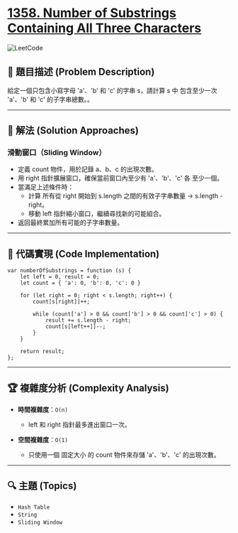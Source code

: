 # [1358. Number of Substrings Containing All Three Characters](https://leetcode.com/problems/number-of-substrings-containing-all-three-characters/description/)

![LeetCode](https://leetcode.com/static/images/LeetCode_Sharing.png)

## **📝 題目描述 (Problem Description)**  

給定一個只包含小寫字母 'a'、'b' 和 'c' 的字串 s，請計算 s 中 包含至少一次 'a'、'b' 和 'c' 的子字串總數。。

---

## 🚀 **解法 (Solution Approaches)**

### 滑動窗口（Sliding Window） ###
- 定義 count 物件，用於記錄 a、b、c 的出現次數。
- 用 right 指針擴展窗口，確保當前窗口內至少有 'a'、'b'、'c' 各 至少一個。
- 當滿足上述條件時：
    - 計算 所有從 right 開始到 s.length 之間的有效子字串數量 → s.length - right。
    - 移動 left 指針縮小窗口，繼續尋找新的可能組合。
- 返回最終累加所有可能的子字串數量。

---

## 📌 **代碼實現 (Code Implementation)**
```
var numberOfSubstrings = function (s) {
    let left = 0, result = 0;
    let count = { 'a': 0, 'b': 0, 'c': 0 }

    for (let right = 0; right < s.length; right++) {
        count[s[right]]++;

        while (count['a'] > 0 && count['b'] > 0 && count['c'] > 0) {
            result += s.length - right;
            count[s[left++]]--;
        }
    }

    return result;
};
```

---

## 🏆 **複雜度分析 (Complexity Analysis)**  

- **時間複雜度**：`O(n)`
  - left 和 right 指針最多進出窗口一次。

- **空間複雜度**：`O(1)`
  - 只使用一個 固定大小 的 count 物件來存儲 'a'、'b'、'c' 的出現次數。

--- 

## 🔍 **主題 (Topics)**
- `Hash Table`
- `String`
- `Sliding Window`